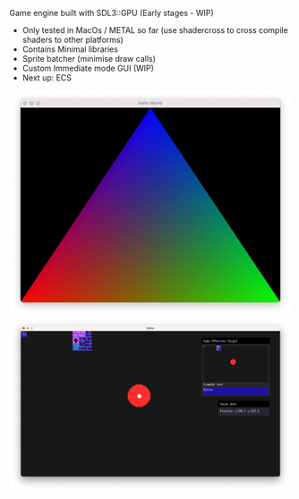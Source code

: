 Game engine built with SDL3::GPU (Early stages - WIP)

- Only tested in MacOs / METAL so far (use shadercross to cross compile shaders to other platforms)
- Contains Minimal libraries
- Sprite batcher (minimise draw calls)
- Custom Immediate mode GUI (WIP)
- Next up: ECS

![basic triangle](screenshot.jpg)
![demo](demo.jpg)